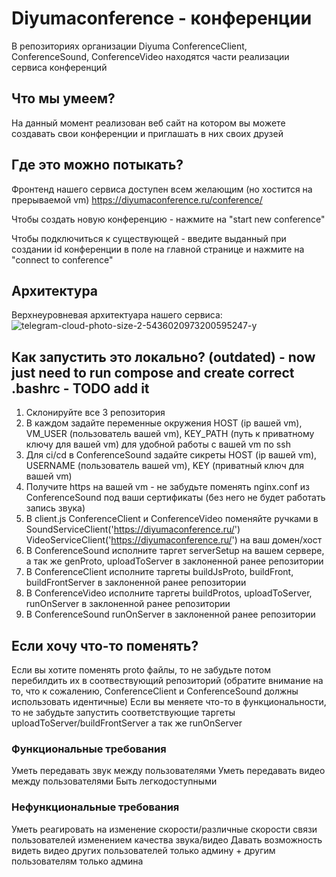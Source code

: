 # Diyumaconference - конференции

В репозиториях организации Diyuma ConferenceClient, ConferenceSound, ConferenceVideo находятся части реализации сервиса конференций

## Что мы умеем?

На данный момент реализован веб сайт на котором вы можете создавать свои конференции и приглашать в них своих друзей

## Где это можно потыкать?

Фронтенд нашего сервиса доступен всем желающим (но хостится на прерываемой vm)
https://diyumaconference.ru/conference/


Чтобы создать новую конференцию - нажмите на "start new conference"

Чтобы подключиться к существующей - введите выданный при создании id конференции в поле на главной странице и нажмите на "connect to conference"

## Архитектура

Верхнеуровневая архитектуара нашего сервиса:
![telegram-cloud-photo-size-2-5436020973200595247-y](https://github.com/Diyuma/ConferenceClient/assets/36619154/a1d6a170-f08a-42a8-838e-c4cbaa04fc87)

## Как запустить это локально? (outdated) - now just need to run compose and create correct .bashrc - TODO add it

1. Склонируйте все 3 репозитория
2. В каждом задайте переменные окружения HOST (ip вашей vm), VM_USER (пользователь вашей vm), KEY_PATH (путь к приватному ключу для вашей vm) для удобной работы с вашей vm по ssh
3. Для ci/cd в ConferenceSound задайте сикреты HOST (ip вашей vm), USERNAME (пользователь вашей vm), KEY (приватный ключ для вашей vm)
4. Получите https на вашей vm - не забудьте поменять nginx.conf из ConferenceSound под ваши сертификаты (без него не будет работать запись звука)
5. В client.js ConferenceClient и ConferenceVideo поменяйте ручками в SoundServiceClient('https://diyumaconference.ru/') VideoServiceClient('https://diyumaconference.ru/') на ваш домен/хост
6. В ConferenceSound исполните таргет serverSetup на вашем сервере, а так же genProto, uploadToServer в заклоненной ранее репозитории
7. В ConferenceClient исполните таргеты buildJsProto, buildFront, buildFrontServer в заклоненной ранее репозитории
8. В ConferenceVideo исполните таргеты buildProtos, uploadToServer, runOnServer в заклоненной ранее репозитории
9. В ConferenceSound runOnServer в заклоненной ранее репозитории

## Если хочу что-то поменять?

Если вы хотите поменять proto файлы, то не забудьте потом перебилдить их в соотвествующий репозиторий (обратите внимание на то, что к сожалению, ConferenceClient и ConferenceSound должны использовать идентичные)
Если вы меняете что-то в функциональности, то не забудьте запустить соответствующие таргеты uploadToServer/buildFrontServer а так же runOnServer


### Функциональные требования

Уметь передавать звук между пользователями
Уметь передавать видео между пользователями
Быть легкодоступными


### Нефункциональные требования

Уметь реагировать на изменение скорости/различные скорости связи пользователей изменением качества звука/видео
Давать возможность видеть видео других пользователей только админу + другим пользователям только админа
